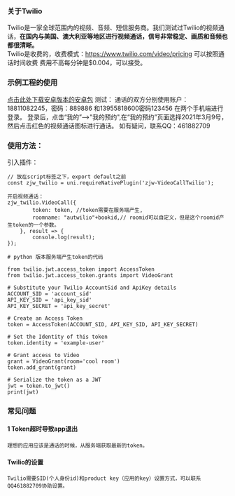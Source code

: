 
### 关于Twilio
Twilio是一家全球范围内的视频、音频、短信服务商。我们测试过Twilio的视频通话，<strong>在国内与美国、澳大利亚等地区进行视频通话，信号非常稳定、画质和音频也都很清晰。</strong>
<br/>
Twilio是收费的，收费模式：https://www.twilio.com/video/pricing 可以按照通话时间收费 
费用不高每分钟是$0.004，可以接受。
### 示例工程的使用
<a href="http://tl.chidict.com:8081/wefxs/twiliotestapp.apk" >点击此处下载安卓版本的安卓包</a>
测试：
通话的双方分别使用账户：18811082245，密码：889886 和13955818600密码123456 在两个手机端进行登录。
登录后，点击“我的”-->"我的预约",在“我的预约”页面选择2021年3月9号，然后点击红色的视频通话图标进行通话。
如有疑问，联系QQ：461882709
### 使用方法： 

引入插件：
```
// 放在script标签之下，export default之前
const zjw_twilio = uni.requireNativePlugin('zjw-VideoCallTwilio'); 
 
开启视频通话：
zjw_twilio.VideoCall({ 
        token: token, //token需要在服务端产生,
        roomname: "autwilio"+bookid,// roomid可以自定义，但是这个roomid产生token的一个参数。
    }, result => {
        console.log(result);
}); 
```
```
# python 版本服务端产生token的代码

from twilio.jwt.access_token import AccessToken
from twilio.jwt.access_token.grants import VideoGrant

# Substitute your Twilio AccountSid and ApiKey details
ACCOUNT_SID = 'account_sid'
API_KEY_SID = 'api_key_sid'
API_KEY_SECRET = 'api_key_secret'

# Create an Access Token
token = AccessToken(ACCOUNT_SID, API_KEY_SID, API_KEY_SECRET)

# Set the Identity of this token
token.identity = 'example-user'

# Grant access to Video
grant = VideoGrant(room='cool room')
token.add_grant(grant)

# Serialize the token as a JWT
jwt = token.to_jwt()
print(jwt)
```
### 常见问题
#### 1 Token超时导致app退出
    理想的应用应该是通话的时候，从服务端获取最新的token。

#### Twilio的设置
    Twilio需要SID(个人身份id)和product key（应用的key）设置方式，可以联系QQ461882709协助设置。
